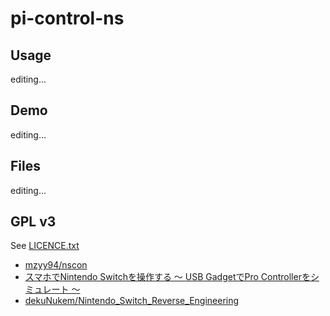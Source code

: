 # pi-control-ns
## Usage  
editing...

## Demo  
editing...

## Files  
editing...

## GPL v3
See [LICENCE.txt](LICENCE.txt)  

- [mzyy94/nscon](https://github.com/mzyy94/nscon)
- [スマホでNintendo Switchを操作する 〜 USB GadgetでPro Controllerをシミュレート 〜](https://www.mzyy94.com/blog/2020/03/20/nintendo-switch-pro-controller-usb-gadget/)
- [dekuNukem/Nintendo_Switch_Reverse_Engineering](https://github.com/dekuNukem/Nintendo_Switch_Reverse_Engineering)


